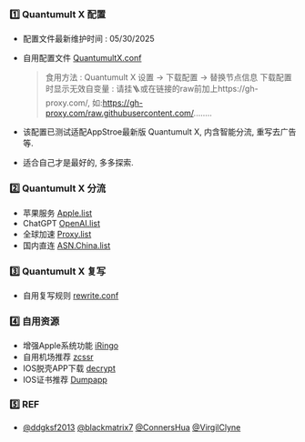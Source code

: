 ### 1️⃣ Quantumult X 配置
  - 配置文件最新维护时间 : 05/30/2025
  - 自用配置文件 [QuantumultX.conf](https://raw.githubusercontent.com/Szeto7/QuanX/refs/heads/master/QX.conf)
  
    > 食用方法 : Quantumult X 设置 -> 下载配置 -> 替换节点信息
    > 下载配置时显示无效自变量 : 请挂🪜或在链接的raw前加上https://gh-proxy.com/, 如:https://gh-proxy.com/raw.githubusercontent.com/........

  - 该配置已测试适配AppStroe最新版 Quantumult X, 内含智能分流, 重写去广告等.
  - 适合自己才是最好的, 多多探索.
### 2️⃣ Quantumult X 分流
  - 苹果服务 [Apple.list](https://raw.githubusercontent.com/blackmatrix7/ios_rule_script/master/rule/QuantumultX/Apple/Apple.list) 
  - ChatGPT [OpenAI.list](https://raw.githubusercontent.com/blackmatrix7/ios_rule_script/master/rule/QuantumultX/OpenAI/OpenAI.list) 
  - 全球加速 [Proxy.list](https://raw.githubusercontent.com/ConnersHua/RuleGo/master/Surge/Ruleset/Proxy.list)
  - 国内直连 [ASN.China.list](https://raw.githubusercontent.com/VirgilClyne/GetSomeFries/main/ruleset/ASN.China.list)
### 3️⃣ Quantumult X 复写
  - 自用复写规则 [rewrite.conf](https://raw.githubusercontent.com/Szeto7/QuanX/refs/heads/master/rewrite.conf)
### 4️⃣ 自用资源
  - 增强Apple系统功能 [iRingo](https://nsringo.github.io/index.html)
  - 自用机场推荐 [zcssr](https://zc064.xyz/auth/register?code=7yAN)
  - IOS脱壳APP下载 [decrypt](https://decrypt.day)
  - IOS证书推荐 [Dumpapp](https://www.dumpapp.com/register?invite_code=GAYpwg)
### 5️⃣ REF
  - [@ddgksf2013](https://github.com/ddgksf2013) [@blackmatrix7](https://github.com/blackmatrix7)  [@ConnersHua](https://github.com/ConnersHua)  [@VirgilClyne](https://github.com/VirgilClyne)